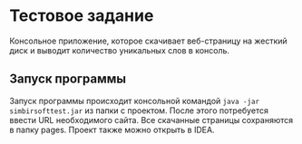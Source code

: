 #  Тестовое задание

Консольное приложение, которое скачивает веб-страницу на жесткий диск и выводит количество уникальных слов в консоль. 

## Запуск программы
Запуск программы происходит консольной командой ```java -jar simbirsofttest.jar``` из папки с проектом. После этого потребуется ввести URL необходимого сайта. Все скачанные страницы сохраняются в папку pages. Проект также можно открыть в IDEA.


